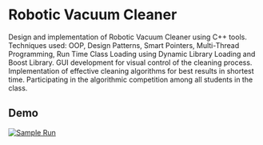 # Robotic Vacuum Cleaner
Design and implementation of Robotic Vacuum Cleaner using C++ tools.
Techniques used: OOP, Design Patterns, Smart Pointers, Multi-Thread Programming, Run Time Class Loading using Dynamic Library Loading and  Boost Library.
GUI development for visual control of the cleaning process.
Implementation of effective cleaning algorithms for best results in shortest time. 
Participating in the algorithmic competition among all students in the class.

## Demo
[![Sample Run](https://raw.githubusercontent.com/orlovD/RoboticVacuumCleaner/master/robotDemo.gif)](https://youtu.be/fobaeZ4Zzko)
